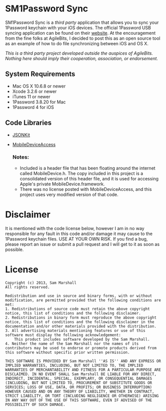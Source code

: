 SM1Password Sync
================

SM1Password Sync is a *third party* application that allows you to sync your 1Password keychain with your iOS devices. The official 1Password USB syncing application can be found on their [website](http://blog.agilebits.com/tag/1password-usb-sync/). At the encouragement from the fine folks at AgileBits, I decided to post this as an open source tool as an example of how to do file synchronizing between iOS and OS X. 

*This is a third party project developed outside the auspices of AgileBits. Nothing here should imply their cooperation, association, or endorsement.*

System Requirements
-------------------
* Mac OS X 10.6.8 or newer
* Xcode 3.2.6 or newer
* iTunes 11 or newer
* 1Password 3.8.20 for Mac
* 1Password 4 for iOS

Code Libraries
--------------
* [JSONKit](https://github.com/johnezang/JSONKit)
* [MobileDeviceAccess](https://bitbucket.org/tristero/mobiledeviceaccess)

	### Notes:
	* Included is a header file that has been floating around the internet called MobileDevice.h. The copy included in this project is a consolidated version of this header file, and it is used for accessing Apple's private MobileDevice.framework.
	* There was no license posted with MobileDeviceAccess, and this project uses very modified version of that code. 

Disclaimer
==========
It is mentioned with the code license below, however I am in no way responsible for any fault in this code and/or damage it may cause to the 1Password keychain files. USE AT YOUR OWN RISK. If you find a bug, please report an issue or submit a pull request and I will get to it as soon as possible. 

License
=======
	Copyright (c) 2013, Sam Marshall
	All rights reserved.
	
	Redistribution and use in source and binary forms, with or without modification, are permitted provided that the following conditions are met:
	1. Redistributions of source code must retain the above copyright notice, this list of conditions and the following disclaimer.
	2. Redistributions in binary form must reproduce the above copyright notice, this list of conditions and the following disclaimer in the documentation and/or other materials provided with the distribution.
	3. All advertising materials mentioning features or use of this software must display the following acknowledgement:
		This product includes software developed by the Sam Marshall.
	4. Neither the name of the Sam Marshall nor the names of its contributors may be used to endorse or promote products derived from this software without specific prior written permission.
	
	THIS SOFTWARE IS PROVIDED BY Sam Marshall ''AS IS'' AND ANY EXPRESS OR IMPLIED WARRANTIES, INCLUDING, BUT NOT LIMITED TO, THE IMPLIED WARRANTIES OF MERCHANTABILITY AND FITNESS FOR A PARTICULAR PURPOSE ARE DISCLAIMED. IN NO EVENT SHALL Sam Marshall BE LIABLE FOR ANY DIRECT, INDIRECT, INCIDENTAL, SPECIAL, EXEMPLARY, OR CONSEQUENTIAL DAMAGES (INCLUDING, BUT NOT LIMITED TO, PROCUREMENT OF SUBSTITUTE GOODS OR SERVICES; LOSS OF USE, DATA, OR PROFITS; OR BUSINESS INTERRUPTION) HOWEVER CAUSED AND ON ANY THEORY OF LIABILITY, WHETHER IN CONTRACT, STRICT LIABILITY, OR TORT (INCLUDING NEGLIGENCE OR OTHERWISE) ARISING IN ANY WAY OUT OF THE USE OF THIS SOFTWARE, EVEN IF ADVISED OF THE POSSIBILITY OF SUCH DAMAGE.